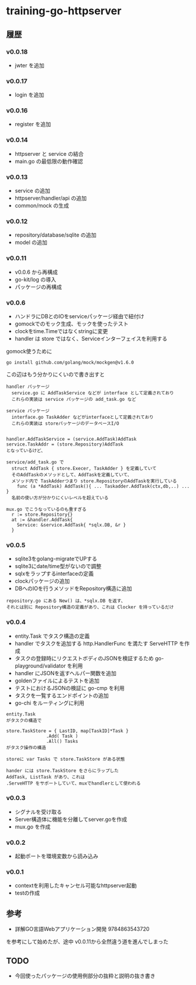 # training-go-httpserver

## 履歴

### v0.0.18

- jwter を追加

### v0.0.17

- login を追加

### v0.0.16

- register を追加

### v0.0.14

- httpserver と service の結合
- main.go の最低限の動作確認


### v0.0.13

- service の追加
- httpserver/handler/api の追加
- common/mock の生成


### v0.0.12

- repository/database/sqlite の追加
- model の追加


### v0.0.11

- v0.0.6 から再構成
- go-kit/log の導入
- パッケージの再構成


### v0.0.6

- ハンドラにDBとのIOをserviceパッケージ経由で紐付け
- gomockでのモック生成、モックを使ったテスト
- clockをtime.Timeではなくstringに変更
- handler は store ではなく、Serviceインターフェイスを利用する


gomock使うために
```
go install github.com/golang/mock/mockgen@v1.6.0
```

この辺はもう分かりにくいので書き出すと
```
handler パッケージ
  service.go に AddTaskService などが interface として定義されており
  これらの実装は service パッケージの add_task.go など

service パッケージ
  interface.go TaskAdder などがinterfaceとして定義されており
  これらの実装は storeパッケージのデータベースI/O


handler.AddTaskService = (service.AddTask)AddTask
service.TaskAddr = (store.Repository)AddTask
となっているけど、

service/add_task.go で
  struct AddTask { store.Execer, TaskAdder } を定義していて
  そのAddTaskのメソッドとして、AddTaskを定義していて、
  メソッド内で TaskAdderつまり store.RepositoryのAddTaskを実行している
    func (a *AddTask) AddTask(){ ... Taskadder.AddTask(ctx,db,..) ... }
  名前の使い方が分かりにくいレベルを超えている
  
mux.go でこうなっているのも重すぎる
  r := store.Repository{}
  at := &handler.AddTask{
    Service: &service.AddTask{ *sqlx.DB, &r }
  }
```


### v0.0.5

- sqlite3をgolang-migrateでUPする
- sqlite3にdate/time型がないので調整
- sqlxをラップするinterfaceの定義
- clockパッケージの追加
- DBへのIOを行うメソッドをRepository構造に追加

```
repository.go にある New() は、*sqlx.DB を返す、
それとは別に Repository構造の定義があり、これは Clocker を持っているだけ
```


### v0.0.4

- entity.Task でタスク構造の定義
- handler でタスクを追加する http.HandlerFunc を満たす ServeHTTP を作成
- タスクの登録時にリクエストボディのJSONを検証するため go-playground/validator を利用
- handler にJSONを返すヘルパー関数を追加
- goldenファイルによるテストを追加
- テストにおけるJSONの検証に go-cmp を利用
- タスクを一覧するエンドポイントの追加
- go-chi をルーティングに利用


```
entity.Task
がタスクの構造で

store.TaskStore = { LastID, map[TaskID]*Task }
               .Add( Task )
               .All() Tasks
がタスク操作の構造

storeに var Tasks で store.TaskStore がある状態

hander には store.TaskStore をさらにラップした
AddTask, ListTask があり、これは
.ServeHTTP をサポートしていて、muxでhandlerとして使われる
```
 
### v0.0.3

- シグナルを受け取る
- Server構造体に機能を分離してserver.goを作成
- mux.go を作成
 
### v0.0.2

- 起動ポートを環境変数から読み込み

### v0.0.1

- contextを利用したキャンセル可能なhttpserver起動
- testの作成


## 参考

- 詳解GO言語Webアプリケーション開発 9784863543720

を参考にして始めたが、途中 v0.0.11から全然違う道を進んでしまった


## TODO

- 今回使ったパッケージの使用例部分の抜粋と説明の抜き書き


